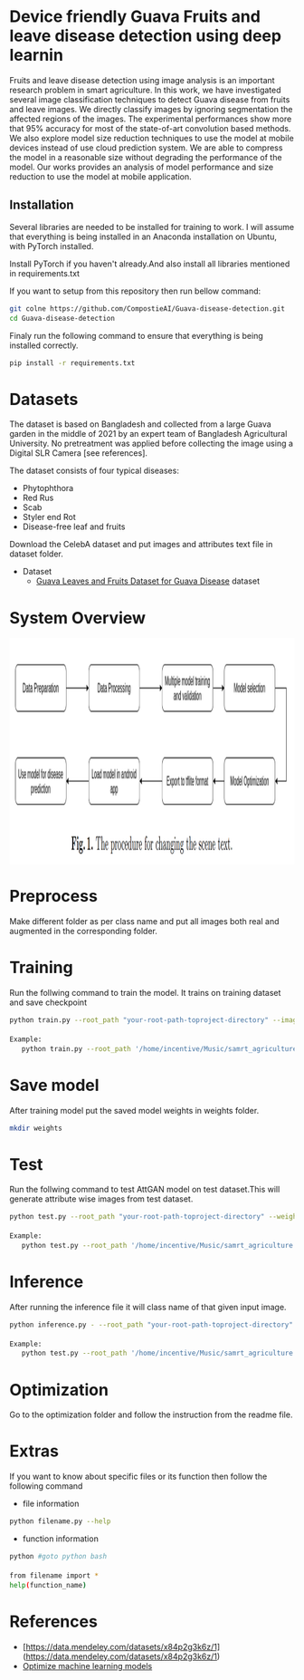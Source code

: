 # Device friendly Guava Fruits and leave disease detection using deep learnin

Fruits and leave disease detection using image analysis is an important research problem in smart agriculture. In this work, we have investigated several image classification techniques to detect Guava disease from fruits and leave images. We directly classify images  by ignoring segmentation the affected regions of the images. The experimental performances show more that 95\% accuracy for most of the state-of-art convolution based methods. We also explore model size reduction techniques to use the model at mobile devices instead of use cloud prediction system. We are able to compress the model in a reasonable size without degrading the performance of the model. Our works provides an analysis of model performance and size reduction to use the model at mobile application.

## Installation

Several libraries are needed to be installed for training to work. I will assume that everything is being installed in an Anaconda installation on Ubuntu, with PyTorch installed.

Install PyTorch if you haven't already.And also install all libraries mentioned in requirements.txt

If you want to setup from this repository then run bellow command:
```bash
git colne https://github.com/CompostieAI/Guava-disease-detection.git
cd Guava-disease-detection

```
Finaly run the following command to ensure that everything is being installed correctly.
```bash
pip install -r requirements.txt
```

# Datasets

The dataset is based on Bangladesh and collected from a large Guava garden in the middle of 2021 by an expert team of Bangladesh Agricultural University.
No pretreatment was applied before collecting the image using a Digital SLR Camera [see references].

The dataset consists of four typical diseases: 

   * Phytophthora
   * Red Rus
   * Scab
   * Styler end Rot 
   * Disease-free leaf and fruits


Download the CelebA dataset and put images and attributes text file in dataset folder.
* Dataset
  * [Guava Leaves and Fruits Dataset for Guava Disease](https://data.mendeley.com/datasets/x84p2g3k6z/1) dataset
   

# System Overview

<p align="center">
  <img src="models/system_overview.png" align="center" width="1000" height="400" />
</p>


# Preprocess

Make different folder as per class name and put all images both real and augmented in the corresponding folder.


# Training

Run the follwing command to train the model. It trains on training dataset and save checkpoint 

```bash
python train.py --root_path "your-root-path-toproject-directory" --image_container_path "your path" --checkpoint_path "your_path" 

Example:
   python train.py --root_path '/home/incentive/Music/samrt_agriculture' --image_container_path "data/guava" --checkpoint_path 'models/' 

```
# Save model

After training model put the saved model weights in weights folder.
```bash
mkdir weights
```
# Test

Run the follwing command to test AttGAN model on test dataset.This will generate attribute wise images from test dataset.

```bash
python test.py --root_path "your-root-path-toproject-directory" --weights_path "name of model weight"

Example: 
   python test.py --root_path '/home/incentive/Music/samrt_agriculture' --weights_path 'src/weights/weights.149.pth'

```

# Inference

After running the inference file it will class name of that given input image.

```bash
python inference.py - --root_path "your-root-path-toproject-directory" --weights_path "name of model weight"

Example: 
   python test.py --root_path '/home/incentive/Music/samrt_agriculture' --weights_path 'src/weights/weights.149.pth'
```


# Optimization
Go to the optimization folder and follow the instruction from the readme file.


# Extras

If you want to know about specific files or its function then follow the following command

* file information
```bash
python filename.py --help
```

* function information
```bash
python #goto python bash

from filename import *
help(function_name)

```

# References
* [https://data.mendeley.com/datasets/x84p2g3k6z/1] (https://data.mendeley.com/datasets/x84p2g3k6z/1)
* [Optimize machine learning models](https://www.tensorflow.org/model_optimization)
